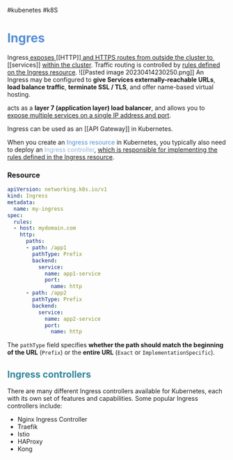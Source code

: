 #kubenetes #k8S 
# <font color="#548dd4">Ingres</font>
Ingress<u> exposes </u>[[HTTP]]<u> and HTTPS routes from outside the cluster to </u> [[services]] <u>within the cluster</u>. Traffic routing is controlled by <u>rules defined on the Ingress resource</u>.
![[Pasted image 20230414230250.png]]
An Ingress may be configured to **give Services externally-reachable URLs**, **load balance traffic**, **terminate SSL / TLS**, and offer name-based virtual hosting.

acts as a **layer 7 (application layer) load balancer**, and allows you to <u>expose multiple services on a single IP address and port</u>.

Ingress can be used as an [[API Gateway]] in Kubernetes.

When you create an <font color="#548dd4">Ingress resource</font> in Kubernetes, you typically also need to deploy an <font color="#95b3d7">Ingress controller</font>, <u>which is responsible for implementing the rules defined in the Ingress resource</u>.

### Resource
```yaml
apiVersion: networking.k8s.io/v1
kind: Ingress
metadata:
  name: my-ingress
spec:
  rules:
  - host: mydomain.com
    http:
      paths:
      - path: /app1
        pathType: Prefix
        backend:
          service:
            name: app1-service
            port:
              name: http
      - path: /app2
        pathType: Prefix
        backend:
          service:
            name: app2-service
            port:
              name: http
```
The `pathType` field specifies **whether the path should match the beginning of the URL** (`Prefix`) or the **entire URL** (`Exact` or `ImplementationSpecific`).

##  <font color="#31859b">Ingress controllers</font>
There are many different Ingress controllers available for Kubernetes, each with its own set of features and capabilities. Some popular Ingress controllers include:

-   Nginx Ingress Controller
-   Traefik
-   Istio
-   HAProxy
-   Kong